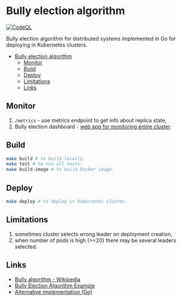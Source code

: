 # Bully election algorithm

[![CodeQL](https://github.com/iskorotkov/bully-election/actions/workflows/codeql-analysis.yml/badge.svg)](https://github.com/iskorotkov/bully-election/actions/workflows/codeql-analysis.yml)

Bully election algorithm for distributed systems implemented in Go for deploying in Kubernetes clusters.

- [Bully election algorithm](#bully-election-algorithm)
  - [Monitor](#monitor)
  - [Build](#build)
  - [Deploy](#deploy)
  - [Limitations](#limitations)
  - [Links](#links)

## Monitor

1. `/metrics` - use metrics endpoint to get info about replica state,
1. Bully election dashboard - [web app for monitoring entire cluster](https://github.com/iskorotkov/bully-election-dashboard).

## Build

```sh
make build # to build locally.
make test # to run all tests.
make build-image # to build Docker image.
```

## Deploy

```sh
make deploy # to deploy in Kubernetes cluster.
```

## Limitations

1. sometimes cluster selects wrong leader on deployment creation,
1. when number of pods is high (>=20) there may be several leaders selected.

## Links

- [Bully algorithm - Wikipedia](https://en.wikipedia.org/wiki/Bully_algorithm)
- [Bully Election Algorithm Example](https://www.cs.colostate.edu/~cs551/CourseNotes/Synchronization/BullyExample.html)
- [Alternative implementation (Go)](https://github.com/TimTosi/bully-algorithm)
